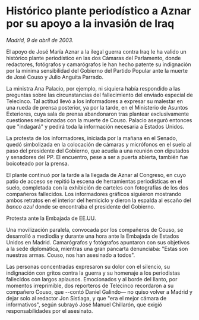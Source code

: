 # Histórico plante periodístico a Aznar por su apoyo a la invasión de Iraq

*Madrid, 9 de abril de 2003.*

El apoyo de José María Aznar a la ilegal guerra contra Iraq le ha valido un histórico plante periodístico en las dos Cámaras del Parlamento, donde redactores, fotógrafos y camarógrafos le han hecho patente su indignación por la mínima sensibilidad del Gobierno del Partido Popular ante la muerte de José Couso y Julio Anguita Parrado.

La ministra Ana Palacio, por ejemplo, ni siquiera había respondido a las preguntas sobre las circunstancias del fallecimiento del enviado especial de Telecinco. Tal actitud llevó a los informadores a expresar su malestar en una rueda de prensa posterior, ya por la tarde, en el Ministerio de Asuntos Exteriores, cuya sala de prensa abandonaron tras plantear exclusivamente cuestiones relacionadas con la muerte de Couso. Palacio aseguró entonces que "indagará" y pedirá toda la información necesaria a Estados Unidos.

La protesta de los informadores, iniciada por la mañana en el Senado, quedó simbolizada en la colocación de cámaras y micrófonos en el suelo al paso del presidente del Gobierno, que acudía a una reunión con diputados y senadores del PP. El encuentro, pese a ser a puerta abierta, también fue boicoteado por la prensa.

El plante continuó por la tarde a la llegada de Aznar al Congreso, en cuyo patio de acceso se repitió la escena de herramientas periodísticas en el suelo, completada con la exhibición de carteles con fotografías de los dos compañeros fallecidos. Los informadores gráficos siguieron mostrando ambos retratos en el interior del hemiciclo y dieron la espalda al escaño del *banco azul* donde se encontraba el presidente del Gobierno.

Protesta ante la Embajada de EE.UU.

Una movilización paralela, convocada por los compañeros de Couso, se desarrolló a mediodía y durante una hora ante la Embajada de Estados Unidos en Madrid. Camarógrafos y fotógrafos apuntaron con sus objetivos a la sede diplomática, mientras una gran pancarta denunciaba: "Estas son nuestras armas. Couso, nos han asesinado a todos".

Las personas concentradas expresaron su dolor con el silencio, su indignación con gritos contra la guerra y su homenaje a los periodistas fallecidos con largos aplausos. Emocionados y al borde del llanto, por momentos irreprimible, dos reporteros de Telecinco recordaron a su compañero Couso, que --contó Daniel Galindo— no quiso volver a Madrid y dejar solo al redactor Jon Sistiaga, y que "era el mejor cámara de informativos", según subrayó José Manuel Chillarón, que exigió responsabilidades por el asesinato.
